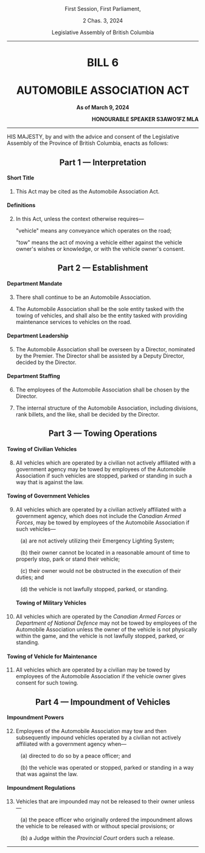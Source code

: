 <div align="center">

First Session, First Parliament,

2 Chas. 3, 2024

Legislative Assembly of British Columbia

<hr/>

<h1>BILL 6</h1>
<h1>AUTOMOBILE ASSOCIATION ACT</h1>

**As of March 9, 2024**

</div>

<div align="right">

**HONOURABLE SPEAKER S3AWO1FZ MLA**<br/>

</div>

<hr/>

HIS MAJESTY, by and with the advice and consent of the Legislative Assembly of the Province of British Columbia, enacts as follows:

<div align="center">
<h2>Part 1 — Interpretation</h2>
</div>

#### Short Title

1. This Act may be cited as the Automobile Association Act.

#### Definitions

2. In this Act, unless the context otherwise requires—
    
    "vehicle" means any conveyance which operates on the road;

    "tow" means the act of moving a vehicle either against the vehicle owner's wishes or knowledge, or with the vehicle owner's consent.

<div align="center">
<h2>Part 2 — Establishment</h2>
</div>

#### Department Mandate

3. There shall continue to be an Automobile Association.

4. The Automobile Association shall be the sole entity tasked with the towing of vehicles, and shall also be the entity tasked with providing maintenance services to vehicles on the road.

#### Department Leadership

5. The Automobile Association shall be overseen by a Director, nominated by the Premier. The Director shall be assisted by a Deputy Director, decided by the Director.

#### Department Staffing

6. The employees of the Automobile Association shall be chosen by the Director.

7. The internal structure of the Automobile Association, including divisions, rank billets, and the like, shall be decided by the Director.


<div align="center">
<h2>Part 3 — Towing Operations</h2>
</div>


#### Towing of Civilian Vehicles

8. All vehicles which are operated by a civilian not actively affiliated with a government agency may be towed by employees of the Automobile Association if such vehicles are stopped, parked or standing in such a way that is against the law.

#### Towing of Government Vehicles

9. All vehicles which are operated by a civilian actively affiliated with a government agency, which does not include the *Canadian Armed Forces*, may be towed by employees of the Automobile Association if such vehicles—

    &nbsp;&nbsp;&nbsp;(a) are not actively utilizing their Emergency Lighting System;

    &nbsp;&nbsp;&nbsp;(b) their owner cannot be located in a reasonable amount of time to properly stop, park or stand their vehicle;

    &nbsp;&nbsp;&nbsp;(c) their owner would not be obstructed in the execution of their duties; and

    &nbsp;&nbsp;&nbsp;(d) the vehicle is not lawfully stopped, parked, or standing.

    #### Towing of Military Vehicles

10. All vehicles which are operated by the *Canadian Armed Forces* or *Department of National Defence* may not be towed by employees of the Automobile Association unless the owner of the vehicle is not physically within the game, and the vehicle is not lawfully stopped, parked, or standing.

#### Towing of Vehicle for Maintenance

11. All vehicles which are operated by a civilian may be towed by employees of the Automobile Association if the vehicle owner gives consent for such towing.


<div align="center">
<h2>Part 4 — Impoundment of Vehicles</h2>
</div>

#### Impoundment Powers

12. Employees of the Automobile Association may tow and then subsequently impound vehicles operated by a civilian not actively affiliated with a government agency when—

    &nbsp;&nbsp;&nbsp;(a) directed to do so by a peace officer; and

    &nbsp;&nbsp;&nbsp;(b) the vehicle was operated or stopped, parked or standing in a way that was against the law.

#### Impoundment Regulations

13. Vehicles that are impounded may not be released to their owner unless—

    &nbsp;&nbsp;&nbsp;(a) the peace officer who originally ordered the impoundment allows the vehicle to be released with or without special provisions; or

    &nbsp;&nbsp;&nbsp;(b) a Judge within the *Provincial Court* orders such a release.

<hr/>
<div align="center">
